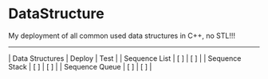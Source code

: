 # DataStructure

My deployment of all common used data structures in C++, no STL!!!

****

| Data Structures | Deploy | Test |
| Sequence List | [ ] | [ ] |
| Sequence Stack | [ ] | [ ] |
| Sequence Queue | [ ] | [ ] |

